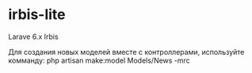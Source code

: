 # irbis-lite
Larave 6.x Irbis


Для создания новых моделей вместе с контроллерами, используйте комманду: 
php artisan make:model Models/News -mrc

